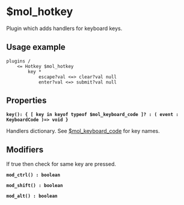 # $mol_hotkey

Plugin which adds handlers for keyboard keys.

## Usage example
```
plugins /
	<= Hotkey $mol_hotkey
		key *
			escape?val <=> clear?val null
			enter?val <=> submit?val null
```

## Properties

**`key(): { [ key in keyof typeof $mol_keyboard_code ]? : ( event : KeyboardCode )=> void }`**

Handlers dictionary. See [$mol_keyboard_code](https://github.com/eigenmethod/mol/blob/master/keyboard/code.ts) for key names.

## Modifiers

If true then check for same key are pressed.

**`mod_ctrl() : boolean`**

**`mod_shift() : boolean`**

**`mod_alt() : boolean`**
